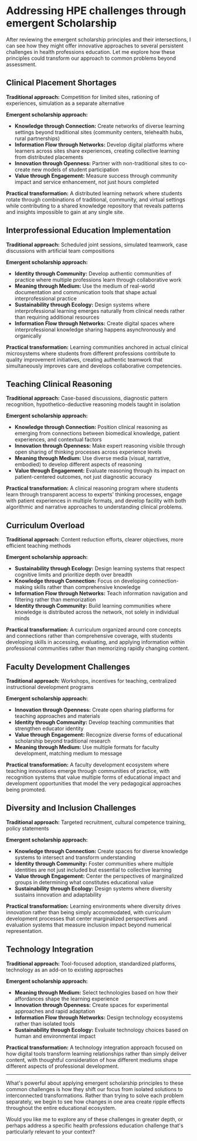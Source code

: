 # Addressing HPE challenges through emergent Scholarship

After reviewing the emergent scholarship principles and their intersections, I can see how they might offer innovative approaches to several persistent challenges in health professions education. Let me explore how these principles could transform our approach to common problems beyond assessment.

## Clinical Placement Shortages

**Traditional approach:** Competition for limited sites, rationing of experiences, simulation as a separate alternative

**Emergent scholarship approach:**

- **Knowledge through Connection:** Create networks of diverse learning settings beyond traditional sites (community centers, telehealth hubs, rural partnerships)
- **Information Flow through Networks:** Develop digital platforms where learners across sites share experiences, creating collective learning from distributed placements
- **Innovation through Openness:** Partner with non-traditional sites to co-create new models of student participation
- **Value through Engagement:** Measure success through community impact and service enhancement, not just hours completed

**Practical transformation:** A distributed learning network where students rotate through combinations of traditional, community, and virtual settings while contributing to a shared knowledge repository that reveals patterns and insights impossible to gain at any single site.

## Interprofessional Education Implementation

**Traditional approach:** Scheduled joint sessions, simulated teamwork, case discussions with artificial team compositions

**Emergent scholarship approach:**

- **Identity through Community:** Develop authentic communities of practice where multiple professions learn through collaborative work
- **Meaning through Medium:** Use the medium of real-world documentation and communication tools that shape actual interprofessional practice
- **Sustainability through Ecology:** Design systems where interprofessional learning emerges naturally from clinical needs rather than requiring additional resources
- **Information Flow through Networks:** Create digital spaces where interprofessional knowledge sharing happens asynchronously and organically

**Practical transformation:** Learning communities anchored in actual clinical microsystems where students from different professions contribute to quality improvement initiatives, creating authentic teamwork that simultaneously improves care and develops collaborative competencies.

## Teaching Clinical Reasoning

**Traditional approach:** Case-based discussions, diagnostic pattern recognition, hypothetico-deductive reasoning models taught in isolation

**Emergent scholarship approach:**

- **Knowledge through Connection:** Position clinical reasoning as emerging from connections between biomedical knowledge, patient experiences, and contextual factors
- **Innovation through Openness:** Make expert reasoning visible through open sharing of thinking processes across experience levels
- **Meaning through Medium:** Use diverse media (visual, narrative, embodied) to develop different aspects of reasoning
- **Value through Engagement:** Evaluate reasoning through its impact on patient-centered outcomes, not just diagnostic accuracy

**Practical transformation:** A clinical reasoning program where students learn through transparent access to experts' thinking processes, engage with patient experiences in multiple formats, and develop facility with both algorithmic and narrative approaches to understanding clinical problems.

## Curriculum Overload

**Traditional approach:** Content reduction efforts, clearer objectives, more efficient teaching methods

**Emergent scholarship approach:**

- **Sustainability through Ecology:** Design learning systems that respect cognitive limits and prioritize depth over breadth
- **Knowledge through Connection:** Focus on developing connection-making skills rather than comprehensive knowledge
- **Information Flow through Networks:** Teach information navigation and filtering rather than memorization
- **Identity through Community:** Build learning communities where knowledge is distributed across the network, not solely in individual minds

**Practical transformation:** A curriculum organized around core concepts and connections rather than comprehensive coverage, with students developing skills in accessing, evaluating, and applying information within professional communities rather than memorizing rapidly changing content.

## Faculty Development Challenges

**Traditional approach:** Workshops, incentives for teaching, centralized instructional development programs

**Emergent scholarship approach:**

- **Innovation through Openness:** Create open sharing platforms for teaching approaches and materials
- **Identity through Community:** Develop teaching communities that strengthen educator identity
- **Value through Engagement:** Recognize diverse forms of educational scholarship beyond traditional research
- **Meaning through Medium:** Use multiple formats for faculty development, matching medium to message

**Practical transformation:** A faculty development ecosystem where teaching innovations emerge through communities of practice, with recognition systems that value multiple forms of educational impact and development opportunities that model the very pedagogical approaches being promoted.

## Diversity and Inclusion Challenges

**Traditional approach:** Targeted recruitment, cultural competence training, policy statements

**Emergent scholarship approach:**

- **Knowledge through Connection:** Create spaces for diverse knowledge systems to intersect and transform understanding
- **Identity through Community:** Foster communities where multiple identities are not just included but essential to collective learning
- **Value through Engagement:** Center the perspectives of marginalized groups in determining what constitutes educational value
- **Sustainability through Ecology:** Design systems where diversity sustains innovation and adaptability

**Practical transformation:** Learning environments where diversity drives innovation rather than being simply accommodated, with curriculum development processes that center marginalized perspectives and evaluation systems that measure inclusion impact beyond numerical representation.

## Technology Integration

**Traditional approach:** Tool-focused adoption, standardized platforms, technology as an add-on to existing approaches

**Emergent scholarship approach:**

- **Meaning through Medium:** Select technologies based on how their affordances shape the learning experience
- **Innovation through Openness:** Create spaces for experimental approaches and rapid adaptation
- **Information Flow through Networks:** Design technology ecosystems rather than isolated tools
- **Sustainability through Ecology:** Evaluate technology choices based on human and environmental impact

**Practical transformation:** A technology integration approach focused on how digital tools transform learning relationships rather than simply deliver content, with thoughtful consideration of how different mediums shape different aspects of professional development.

---

What's powerful about applying emergent scholarship principles to these common challenges is how they shift our focus from isolated solutions to interconnected transformations. Rather than trying to solve each problem separately, we begin to see how changes in one area create ripple effects throughout the entire educational ecosystem.

Would you like me to explore any of these challenges in greater depth, or perhaps address a specific health professions education challenge that's particularly relevant to your context?